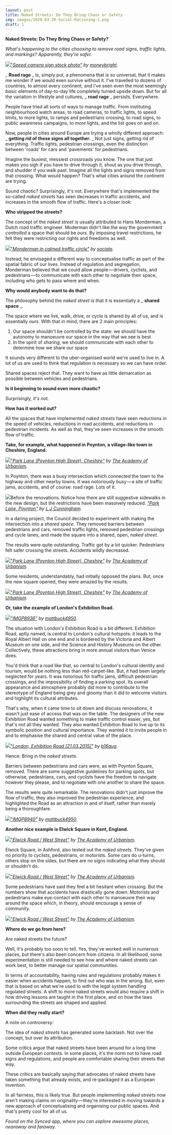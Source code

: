 ```yaml
---
layout: post
title: Naked Streets: Do They Bring Chaos or Safety
img: images/2020-03-20-Social-Rationing-1.png
draft: 1
---
```



**Naked Streets: Do They Bring Chaos or Safety?**

_What&#39;s happening to the cities choosing to remove road signs, traffic lights, and markings? Apparently, they&#39;re safer._

![](RackMultipart20200705-4-14bvva7_html_5a0c4a99c93ad88b.jpg)[&quot;_Speed camera sign stock photo&quot;_](https://www.flickr.com/photos/126066997@N07/46662927374) _by_ [_moneybright_](https://www.flickr.com/photos/126066997@N07)_._

_ **Road rage** _ is, simply put, a phenomena that is _so_ universal, that it makes me wonder if we would even survive without it. I&#39;ve travelled to dozens of countries, to almost every continent, and I&#39;ve seen even the most seemingly _basic_ elements of day-to-day life completely turned upside down. But for all the variation in lifestyle and cultures, _ **road rage** _ persists. Everywhere.

People have tried all sorts of ways to manage traffic. From instituting neighbourhood watch areas, to road cameras, to traffic lights, to speed limits, to more lights, to ramps and pedestrians crossing, to road signs, to public awareness campaigns, to _more_ lights, and the list goes on and on.

Now, people in cities around Europe are trying a wholly different approach: _ **getting rid of these signs all together.** _ Not just signs, getting rid of everything. Traffic lights, pedestrian crossings, even the distinction between &#39;roads&#39; for cars and &#39;pavements&#39; for pedestrians.

Imagine the busiest, messiest crossroads you know. The one that just makes you sigh if you have to drive through it, shout as you drive through, and shudder if you walk past. Imagine all the lights and signs removed from that crossing. What would happen? That&#39;s what cities around the continent are trying.

Sound chaotic? Surprisingly, it&#39;s not. Everywhere that&#39;s implemented the so-called _naked streets_ has seen decreases in traffic accidents, and increases in the smooth flow of traffic. Here&#39;s a closer look:

**Who stripped the streets?**

The concept of the _naked street_ is usually attributed to Hans Monderman, a Dutch road traffic engineer. Moderman didn&#39;t like the way the government _controlled_ a space that should be _ours_. By imposing travel restrictions, he felt they were restricting our rights and freedoms as well.

![](RackMultipart20200705-4-14bvva7_html_71d8bd37c9b28264.jpg)[&quot;_Monderman in calmed traffic circle&quot;_](https://www.flickr.com/photos/35034362215@N01/414192129) _by _[_sociate_](https://www.flickr.com/photos/35034362215@N01)_._

Instead, he envisaged a different way to conceptualise traffic as part of the spatial fabric of our lives. Instead of regulation and segregation, Monderman believed that we could allow people — drivers, cyclists, and pedestrians — to communicate with each other to negotiate their space, including who gets to pass where and when.

**Why would anybody want to do that?**

The philosophy behind the _naked street_ is that it is essentially a _ **shared space** _.

The space where we live, walk, drive, or cycle is shared by all of us, and is essentially _ours_. With that in mind, there are 2 main principles:

1. Our space shouldn&#39;t be controlled by the state: we should have the autonomy to manoeuvre our space in the way that we see is best
2. In the spirit of _sharing_, we should communicate with each other to determine how we share our space

It sounds very different to the uber-organised world we&#39;re used to live in. A lot of us are used to think that regulation is necessary so we can have order.

Shared spaces reject that. They want to have as little demarcation as possible between vehicles and pedestrians.

**Is it beginning to sound even more chaotic?**

_Surprisingly, it&#39;s not._

**How has it worked out?**

All the spaces that have implemented _naked streets_ have seen reductions in the speed of vehicles, reductions in road accidents, and reductions in pedestrian incidents. As well as that, they&#39;ve seen increases in the smooth flow of traffic.

**Take, for example, what happened in Poynton, a village-like town in Cheshire, England.**

![](RackMultipart20200705-4-14bvva7_html_7eeab16189f2c090.jpg)[&quot;_Park Lane (Poynton High Street), Cheshire&quot;_](https://www.flickr.com/photos/41616459@N02/11926246975) _by_ [_The Academy of Urbanism_](https://www.flickr.com/photos/41616459@N02)_._

In Poynton, there was a busy intersection which connected the town to the highway and other nearby towns. It was notoriously busy — a site of traffic jams, accidents, and of course: road rage. Lots of it.

![](RackMultipart20200705-4-14bvva7_html_e290ba5e753de319.jpg)Before the renovations. Notice how there are still suggestive sidewalks in the new design, but the restrictions have been massively reduced. [_&quot;Park Lane, Poynton&quot;_](https://www.geograph.org.uk/photo/67572) _by_ [_L J Cunningham_](https://geograph.org.uk/profile/1755)_._

In a daring project, the Council decided to experiment with making the intersection into a _shared space_. They removed barriers between pedestrians and cars, removed traffic lights, removed pedestrian crossings and cycle lanes, and made the square into a shared, open, _naked street._

The results were quite outstanding. Traffic got by a lot quicker. Pedestrians felt safer crossing the streets. Accidents wildly decreased.

![](RackMultipart20200705-4-14bvva7_html_44de0ff432b67035.jpg)[&quot;_Park Lane (Poynton High Street), Cheshire&quot;_](https://www.flickr.com/photos/41616459@N02/11926981263) _by_ [_The Academy of Urbanism_](https://www.flickr.com/photos/41616459@N02)_._

Some residents, understandably, had initially opposed the plans. But, once the new square opened, they were amazed by the results.

![](RackMultipart20200705-4-14bvva7_html_4437ab2cb8ba642d.jpg)[&quot;_Park Lane (Poynton High Street), Cheshire&quot;_](https://www.flickr.com/photos/41616459@N02/11927027543) _by_ [_The Academy of Urbanism_](https://www.flickr.com/photos/41616459@N02)_._

**Or, take the example of London&#39;s Exhibition Road.**

![](RackMultipart20200705-4-14bvva7_html_92a464aa1b5e8b38.jpg)[&quot;_IMGP8936&quot;_](https://www.flickr.com/photos/23136508@N00/16045947546) _by_ [_mattbuck4950_](https://www.flickr.com/photos/23136508@N00)_._

The situation with London&#39;s Exhibition Road is a bit different. Exhibition Road, aptly named, is central to London&#39;s cultural hotspots: it leads to the Royal Albert Hall on one end and is bordered by the Victoria and Albert Museum on one side, and the Science and History Museums on the other. Collectively, these attractions bring in more annual visitors than Venice does.

You&#39;d think that a road like that, so central to London&#39;s cultural identity and tourism, would be nothing less than red-carpet-like. But, it had been largely neglected for years. It was notorious for traffic jams, difficult pedestrian crossings, and the impossibility of finding a parking spot. Its overall appearance and atmosphere probably did more to contribute to the stereotype of England being grey and gloomy than it did to welcome visitors and highlight its cultural attributes.

That&#39;s why, when it came time to sit down and discuss renovations, it wasn&#39;t just ease of access that was on the table. The designers of the new Exhibition Road wanted something to make traffic control easier, yes, but that&#39;s not all they wanted. They also wanted Exhibition Road to live up to its symbolic position and cultural importance. They wanted it to invite people in and to emphasise the shared and central value of the place.

![](RackMultipart20200705-4-14bvva7_html_d7103fd0b6ebc758.jpg)[&quot;_London, Exhibition Road [21.03.2015]&quot;_](https://www.flickr.com/photos/130600941@N07/16759695507) _by _[_b16aug_](https://www.flickr.com/photos/130600941@N07)_._

Hence: Bring in the _naked streets_.

Barriers between pedestrians and cars were, as with Poynton Square, removed. There are some suggestive guidelines for parking spots, but otherwise, pedestrians, cars, and cyclists have the freedom to navigate however they please, and to negotiate with one another to share the space.

The results were quite remarkable. The renovations didn&#39;t just improve the flow of traffic, they also improved the pedestrian experience, and highlighted the Road as an attraction in and of itself, rather than merely being a thoroughfare.

![](RackMultipart20200705-4-14bvva7_html_213869f19748fdd0.jpg)[&quot;_IMGP8940&quot;_](https://www.flickr.com/photos/23136508@N00/15449439484) _by_ [_mattbuck4950_](https://www.flickr.com/photos/23136508@N00)_._

**Another nice example is Elwick Square in Kent, England.**

![](RackMultipart20200705-4-14bvva7_html_8a9994f5a4070a16.jpg)[&quot;_Elwick Road / West Street&quot;_](https://www.flickr.com/photos/41616459@N02/15659111067) _by_ [_The Academy of Urbanism_](https://www.flickr.com/photos/41616459@N02)_._

Elwick Square, in Ashford, also tested out the _naked streets_. They&#39;ve given no priority to cyclists, pedestrians, or motorists. Some cars do u-turns, others stop on the sides, but there are no signs indicating what they should or shouldn&#39;t do.

![](RackMultipart20200705-4-14bvva7_html_b2305bbd32706176.jpg)[&quot;_Elwick Road / West Street&quot;_](https://www.flickr.com/photos/41616459@N02/15657416160) _by_ [_The Academy of Urbanism_](https://www.flickr.com/photos/41616459@N02)_._

Some pedestrians have said they feel a bit hesitant when crossing. But the numbers show that accidents have drastically gone down. Motorists and pedestrians make eye-contact with each other to manoeuvre their way around the space which, in theory, should encourage a sense of community.

![](RackMultipart20200705-4-14bvva7_html_26237785f43c44b8.jpg)[&quot;_Elwick Road / West Street&quot;_](https://www.flickr.com/photos/41616459@N02/15658753539) _by_ [_The Academy of Urbanism_](https://www.flickr.com/photos/41616459@N02)_._

**Where do we go from here?**

Are naked streets the future?

Well, it&#39;s probably too soon to tell. Yes, they&#39;ve worked well in numerous places, but there&#39;s also been concern from citizens. In all likelihood, some experimentation is still needed to see how and where naked streets can work best, to better manage our spatial communities.

In terms of accountability, having rules and regulations probably makes it easier when accidents happen, to find out who was in the wrong. But, even that is based on what we&#39;re used to with the legal system handling regulated streets. A shift to more naked streets would also require a shift in how driving lessons are taught in the first place, and on how the laws surrounding the streets are shaped and applied.

**When did they really start?**

A note on controversy:

The idea of _naked streets_ has generated some backlash. Not over the concept, but over its attribution.

Some critics argue that naked streets have been around for a long time outside European contexts. In some places, it&#39;s the norm not to have road signs and regulations, and people are comfortable sharing their streets that way.

These critics are basically saying that advocates of naked streets have taken something that already exists, and re-packaged it as a European invention.

In all fairness, this is likely true. But people implementing _naked streets_ now aren&#39;t making claims on originality — they&#39;re interested in moving towards a new approach of conceptualising and organising our public spaces. And that&#39;s pretty cool for all of us.

_Found on the Synced app, where you can explore awesome places, nearaway and faraway._
